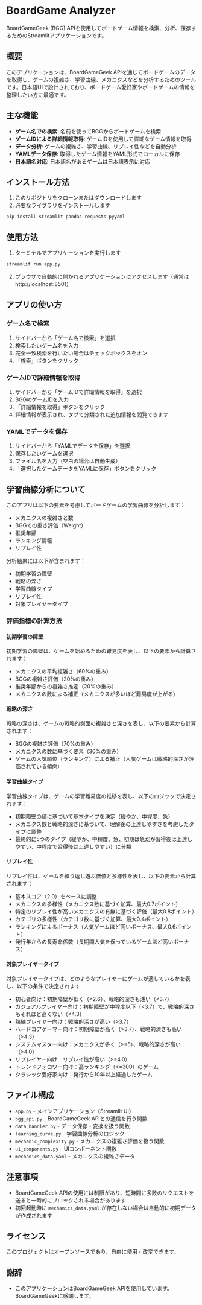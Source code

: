 # BoardGame Analyzer

BoardGameGeek (BGG) APIを使用してボードゲーム情報を検索、分析、保存するためのStreamlitアプリケーションです。

## 概要

このアプリケーションは、BoardGameGeek APIを通じてボードゲームのデータを取得し、ゲームの複雑さ、学習曲線、メカニクスなどを分析するためのツールです。日本語UIで設計されており、ボードゲーム愛好家やボードゲームの情報を整理したい方に最適です。

## 主な機能

- **ゲーム名での検索**: 名前を使ってBGGからボードゲームを検索
- **ゲームIDによる詳細情報取得**: ゲームIDを使用して詳細なゲーム情報を取得
- **データ分析**: ゲームの複雑さ、学習曲線、リプレイ性などを自動分析
- **YAMLデータ保存**: 取得したゲーム情報をYAML形式でローカルに保存
- **日本語名対応**: 日本語名があるゲームは日本語表示に対応

## インストール方法

1. このリポジトリをクローンまたはダウンロードします
2. 必要なライブラリをインストールします

```bash
pip install streamlit pandas requests pyyaml
```

## 使用方法

1. ターミナルでアプリケーションを実行します

```bash
streamlit run app.py
```

2. ブラウザで自動的に開かれるアプリケーションにアクセスします（通常は http://localhost:8501）

## アプリの使い方

### ゲーム名で検索

1. サイドバーから「ゲーム名で検索」を選択
2. 検索したいゲーム名を入力
3. 完全一致検索を行いたい場合はチェックボックスをオン
4. 「検索」ボタンをクリック

### ゲームIDで詳細情報を取得

1. サイドバーから「ゲームIDで詳細情報を取得」を選択
2. BGGのゲームIDを入力
3. 「詳細情報を取得」ボタンをクリック
4. 詳細情報が表示され、タブで分類された追加情報を閲覧できます

### YAMLでデータを保存

1. サイドバーから「YAMLでデータを保存」を選択
2. 保存したいゲームを選択
3. ファイル名を入力（空白の場合は自動生成）
4. 「選択したゲームデータをYAMLに保存」ボタンをクリック

## 学習曲線分析について

このアプリは以下の要素を考慮してボードゲームの学習曲線を分析します：

- メカニクスの複雑さと数
- BGGでの重さ評価（Weight）
- 推奨年齢
- ランキング情報
- リプレイ性

分析結果には以下が含まれます：

- 初期学習の障壁
- 戦略の深さ
- 学習曲線タイプ
- リプレイ性
- 対象プレイヤータイプ

### 評価指標の計算方法

#### 初期学習の障壁

初期学習の障壁は、ゲームを始めるための難易度を表し、以下の要素から計算されます：

- メカニクスの平均複雑さ（60%の重み）
- BGGの複雑さ評価（20%の重み）
- 推奨年齢からの複雑さ推定（20%の重み）
- メカニクスの数による補正（メカニクスが多いほど難易度が上がる）

#### 戦略の深さ

戦略の深さは、ゲームの戦略的側面の複雑さと深さを表し、以下の要素から計算されます：

- BGGの複雑さ評価（70%の重み）
- メカニクスの数に基づく要素（30%の重み）
- ゲームの人気順位（ランキング）による補正（人気ゲームは戦略的深さが評価されている傾向）

#### 学習曲線タイプ

学習曲線タイプは、ゲームの学習難易度の推移を表し、以下のロジックで決定されます：

- 初期障壁の値に基づいて基本タイプを決定（緩やか、中程度、急）
- メカニクス数と戦略的深さに基づいて、理解後の上達しやすさを考慮したタイプに調整
- 最終的に5つのタイプ（緩やか、中程度、急、初期は急だが習得後は上達しやすい、中程度で習得後は上達しやすい）に分類

#### リプレイ性

リプレイ性は、ゲームを繰り返し遊ぶ価値と多様性を表し、以下の要素から計算されます：

- 基本スコア（2.0）をベースに調整
- メカニクスの多様性（メカニクス数に基づく加算、最大0.7ポイント）
- 特定のリプレイ性が高いメカニクスの有無に基づく評価（最大0.8ポイント）
- カテゴリの多様性（カテゴリ数に基づく加算、最大0.4ポイント）
- ランキングによるボーナス（人気ゲームほど高いボーナス、最大0.6ポイント）
- 発行年からの長寿命係数（長期間人気を保っているゲームほど高いボーナス）

#### 対象プレイヤータイプ

対象プレイヤータイプは、どのようなプレイヤーにゲームが適しているかを表し、以下の条件で決定されます：

- 初心者向け：初期障壁が低く（<2.6）、戦略的深さも浅い（<3.7）
- カジュアルプレイヤー向け：初期障壁が中程度以下（<3.7）で、戦略的深さもそれほど高くない（<4.3）
- 熟練プレイヤー向け：戦略的深さが高い（>3.7）
- ハードコアゲーマー向け：初期障壁が高く（>3.7）、戦略的深さも高い（>4.3）
- システムマスター向け：メカニクスが多く（>=5）、戦略的深さが高い（>4.0）
- リプレイヤー向け：リプレイ性が高い（>=4.0）
- トレンドフォロワー向け：高ランキング（<=300）のゲーム
- クラシック愛好家向け：発行から10年以上経過したゲーム

## ファイル構成

- `app.py` - メインアプリケーション（Streamlit UI）
- `bgg_api.py` - BoardGameGeek APIとの通信を行う関数
- `data_handler.py` - データ保存・変換を扱う関数
- `learning_curve.py` - 学習曲線分析のロジック
- `mechanic_complexity.py` - メカニクスの複雑さ評価を扱う関数
- `ui_components.py` - UIコンポーネント関数
- `mechanics_data.yaml` - メカニクスの複雑さデータ

## 注意事項

- BoardGameGeek APIの使用には制限があり、短時間に多数のリクエストを送ると一時的にブロックされる場合があります
- 初回起動時に `mechanics_data.yaml` が存在しない場合は自動的に初期データが作成されます

## ライセンス

このプロジェクトはオープンソースであり、自由に使用・改変できます。

## 謝辞

- このアプリケーションはBoardGameGeek APIを使用しています。BoardGameGeekに感謝します。
